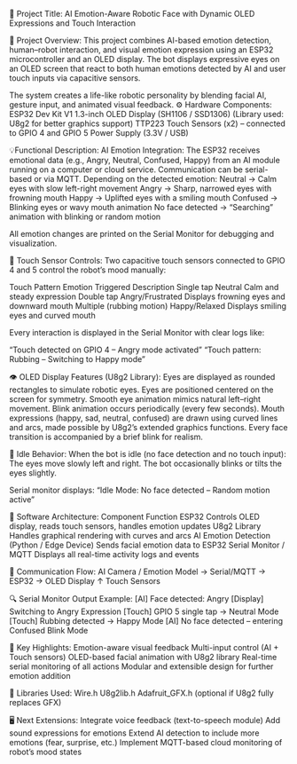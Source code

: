 🤖 Project Title:
AI Emotion-Aware Robotic Face with Dynamic OLED Expressions and Touch Interaction

🧠 Project Overview:
This project combines AI-based emotion detection, human–robot interaction, and visual emotion expression using an ESP32 microcontroller and an OLED display.
The bot displays expressive eyes on an OLED screen that react to both human emotions detected by AI and user touch inputs via capacitive sensors.

The system creates a life-like robotic personality by blending facial AI, gesture input, and animated visual feedback.
⚙️ Hardware Components:
ESP32 Dev Kit V1
1.3-inch OLED Display (SH1106 / SSD1306)
(Library used: U8g2 for better graphics support)
TTP223 Touch Sensors (x2) – connected to GPIO 4 and GPIO 5
Power Supply (3.3V / USB)

💡Functional Description:
AI Emotion Integration:
The ESP32 receives emotional data (e.g., Angry, Neutral, Confused, Happy) from an AI module running on a computer or cloud service.
Communication can be serial-based or via MQTT.
Depending on the detected emotion:
Neutral → Calm eyes with slow left-right movement
Angry → Sharp, narrowed eyes with frowning mouth
Happy → Uplifted eyes with a smiling mouth
Confused → Blinking eyes or wavy mouth animation
No face detected → “Searching” animation with blinking or random motion

All emotion changes are printed on the Serial Monitor for debugging and visualization.

🫳 Touch Sensor Controls:
Two capacitive touch sensors connected to GPIO 4 and 5 control the robot’s mood manually:

Touch Pattern	Emotion Triggered	Description
Single tap	Neutral	Calm and steady expression
Double tap	Angry/Frustrated	Displays frowning eyes and downward mouth
Multiple (rubbing motion)	Happy/Relaxed	Displays smiling eyes and curved mouth

Every interaction is displayed in the Serial Monitor with clear logs like:

“Touch detected on GPIO 4 – Angry mode activated”
“Touch pattern: Rubbing – Switching to Happy mode”

👁️ OLED Display Features (U8g2 Library):
Eyes are displayed as rounded rectangles to simulate robotic eyes.
Eyes are positioned centered on the screen for symmetry.
Smooth eye animation mimics natural left–right movement.
Blink animation occurs periodically (every few seconds).
Mouth expressions (happy, sad, neutral, confused) are drawn using curved lines and arcs, made possible by U8g2’s extended graphics functions.
Every face transition is accompanied by a brief blink for realism.

🔄 Idle Behavior:
When the bot is idle (no face detection and no touch input):
The eyes move slowly left and right.
The bot occasionally blinks or tilts the eyes slightly.

Serial monitor displays:
“Idle Mode: No face detected – Random motion active”

🧩 Software Architecture:
Component	Function
ESP32	Controls OLED display, reads touch sensors, handles emotion updates
U8g2 Library	Handles graphical rendering with curves and arcs
AI Emotion Detection (Python / Edge Device)	Sends facial emotion data to ESP32
Serial Monitor / MQTT	Displays all real-time activity logs and events

📡 Communication Flow:
AI Camera / Emotion Model → Serial/MQTT → ESP32 → OLED Display
                                   ↑
                              Touch Sensors

🔍 Serial Monitor Output Example:
[AI] Face detected: Angry
[Display] Switching to Angry Expression
[Touch] GPIO 5 single tap → Neutral Mode
[Touch] Rubbing detected → Happy Mode
[AI] No face detected – entering Confused Blink Mode

🧠 Key Highlights:
Emotion-aware visual feedback
Multi-input control (AI + Touch sensors)
OLED-based facial animation with U8g2 library
Real-time serial monitoring of all actions
Modular and extensible design for further emotion addition

🧰 Libraries Used:
Wire.h
U8g2lib.h
Adafruit_GFX.h (optional if U8g2 fully replaces GFX)

🖥️ Next Extensions:
Integrate voice feedback (text-to-speech module)
Add sound expressions for emotions
Extend AI detection to include more emotions (fear, surprise, etc.)
Implement MQTT-based cloud monitoring of robot’s mood states
